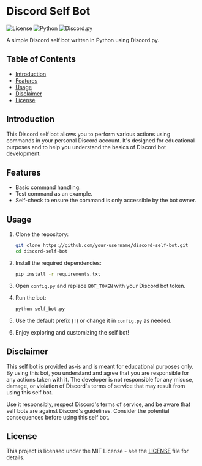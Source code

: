 # Discord Self Bot

![License](https://img.shields.io/badge/license-MIT-blue.svg)
![Python](https://img.shields.io/badge/python-3.8%2B-blue.svg)
![Discord.py](https://img.shields.io/badge/discord.py-1.7%2B-blue.svg)

A simple Discord self bot written in Python using Discord.py.

## Table of Contents
- [Introduction](#introduction)
- [Features](#features)
- [Usage](#usage)
- [Disclaimer](#disclaimer)
- [License](#license)

## Introduction
This Discord self bot allows you to perform various actions using commands in your personal Discord account. It's designed for educational purposes and to help you understand the basics of Discord bot development.

## Features
- Basic command handling.
- Test command as an example.
- Self-check to ensure the command is only accessible by the bot owner.

## Usage
1. Clone the repository:
    ```bash
    git clone https://github.com/your-username/discord-self-bot.git
    cd discord-self-bot
    ```
2. Install the required dependencies:
    ```bash
    pip install -r requirements.txt
    ```
3. Open `config.py` and replace `BOT_TOKEN` with your Discord bot token.

4. Run the bot:
    ```bash
    python self_bot.py
    ```

5. Use the default prefix (`!`) or change it in `config.py` as needed.

6. Enjoy exploring and customizing the self bot!

## Disclaimer
This self bot is provided as-is and is meant for educational purposes only. By using this bot, you understand and agree that you are responsible for any actions taken with it. The developer is not responsible for any misuse, damage, or violation of Discord's terms of service that may result from using this self bot.

Use it responsibly, respect Discord's terms of service, and be aware that self bots are against Discord's guidelines. Consider the potential consequences before using this self bot.

## License
This project is licensed under the MIT License - see the [LICENSE](LICENSE) file for details.
